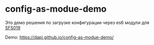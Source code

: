 # config-as-modue-demo

Это демо решения по загрузке конфигурации через es6 модули для [SFS019](https://github.com/safeblock-com/wiki/blob/main/specs/SFS-019%20Stand-Independent%20Images.md)


Demo: https://dapi.github.io/config-as-modue-demo/
